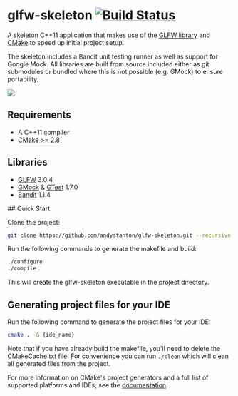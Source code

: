# glfw-skeleton [![Build Status](https://travis-ci.org/andystanton/glfw-skeleton.png?branch=master)](https://travis-ci.org/andystanton/glfw-skeleton)

A skeleton C++11 application that makes use of the [GLFW library](http://www.glfw.org) and [CMake](http://www.cmake.org/) to speed up initial project setup.

The skeleton includes a Bandit unit testing runner as well as support for Google Mock. All libraries are built from source included either as git submodules or bundled where this is not possible (e.g. GMock) to ensure portability.

![](http://andystanton.github.io/glfw-skeleton/images/content/2.0/glfw-skeleton.png)

## Requirements

* A C++11 compiler
* [CMake >= 2.8](http://www.cmake.org/cmake/resources/software.html)

## Libraries

* [GLFW](http://www.glfw.org/) 3.0.4
* [GMock](https://code.google.com/p/googlemock/) & [GTest](https://code.google.com/p/googletest/) 1.7.0
* [Bandit](http://banditcpp.org/) 1.1.4

## Quick Start

Clone the project:

```sh
git clone https://github.com/andystanton/glfw-skeleton.git --recursive && cd glfw-skeleton
```

Run the following commands to generate the makefile and build:

```sh
./configure
./compile
```

This will create the glfw-skeleton executable in the project directory.

## Generating project files for your IDE

Run the following command to generate the project files for your IDE:

```sh
cmake . -G {ide_name}
```

Note that if you have already build the makefile, you'll need to delete the CMakeCache.txt file. For convenience you can run ```./clean``` which will clean all generated files from the project.

For more information on CMake's project generators and a full list of supported platforms and IDEs, see the [documentation](http://www.cmake.org/Wiki/CMake_Generator_Specific_Information).
